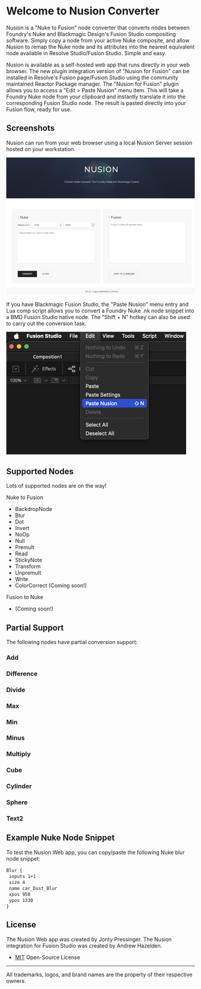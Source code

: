 # Welcome to Nusion Converter

Nusion is a "Nuke to Fusion" node converter that converts nodes between Foundry's Nuke and Blackmagic Design's Fusion Studio compositing software. Simply copy a node from your active Nuke composite, and allow Nusion to remap the Nuke node and its attributes into the nearest equivalent node available in Resolve Studio/Fusion Studio. Simple and easy.

Nusion is available as a self-hosted web app that runs directly in your web browser. The new plugin integration version of "Nusion for Fusion" can be installed in Resolve's Fusion page/Fusion Studio using the community maintained Reactor Package manager. The "Nusion for Fusion" plugin allows you to access a "Edit &gt; Paste Nusion" menu item. This will take a Foundry Nuke node from your clipboard and instantly translate it into the corresponding Fusion Studio node. The result is pasted directly into your Fusion flow, ready for use.

## Screenshots

Nusion can run from your web browser using a local Nusion Server session hosted on your workstation.

![Webapp](docs/images/screenshot.png ':size=650')

If you have Blackmagic Fusion Studio, the "Paste Nusion" menu entry and Lua comp script allows you to convert a Foundry Nuke .nk node snippet into a BMD Fusion Studio native node. The "Shift + N" hotkey can also be used to carry out the conversion task.

![Paste Nusion](docs/images/paste_nusion.png ':size=650')

## Supported Nodes

Lots of supported nodes are on the way!

Nuke to Fusion

- BackdropNode
- Blur
- Dot
- Invert
- NoOp
- Null
- Premult
- Read
- StickyNote
- Transform
- Unpremult
- Write
- ColorCorrect (Coming soon!)

Fusion to Nuke

- (Coming soon!)

## Partial Support

The following nodes have partial conversion support:

### Add

### Difference

### Divide

### Max

### Min

### Minus

### Multiply

### Cube

### Cylinder

### Sphere

### Text2

## Example Nuke Node Snippet

To test the Nusion Web app, you can copy/paste the following Nuke blur node snippet:

    Blur {
     inputs 1+1
     size 4
     name car_Dust_Blur
     xpos 950
     ypos 1330
    }

## License

The Nusion Web app was created by Jonty Pressinger. The Nusion integration for Fusion Studio was created by Andrew Hazelden.

- [MIT](https://choosealicense.com/licenses/mit/) Open-Source License

-------------------------

All trademarks, logos, and brand names are the property of their respective owners.
